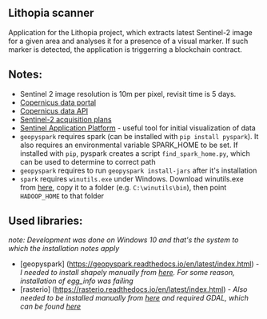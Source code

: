## Lithopia scanner

Application for the Lithopia project, which extracts latest Sentinel-2 image for a given area and analyses it for a presence of a visual marker. If such marker is detected, the application is triggerring a blockchain contract.

## Notes:
- Sentinel 2 image resolution is 10m per pixel, revisit time is 5 days.
- [Copernicus data portal](https://scihub.copernicus.eu/dhus/#/home)
- [Copernicus data API](https://scihub.copernicus.eu/userguide/APIsOverview)
- [Sentinel-2 acquisition plans](https://sentinel.esa.int/web/sentinel/missions/sentinel-2/acquisition-plans)
- [Sentinel Application Platform](http://step.esa.int/main/toolboxes/snap/) - useful tool for initial visualization of data
- `geopyspark` requires spark (can be installed with `pip install pyspark`). It also requires an environmental variable SPARK\_HOME to be set. If installed with `pip`, pyspark creates a script `find_spark_home.py`, which can be used to determine to correct path
- `geopyspark` requires to run `geopyspark install-jars` after it's installation
- `spark` requires `winutils.exe` under Windows. Download winutils.exe from [here](http://public-repo-1.hortonworks.com/hdp-win-alpha/winutils.exe), copy it to a folder (e.g. `C:\winutils\bin`), then point `HADOOP_HOME` to that folder

## Used libraries:

*note: Development was done on Windows 10 and that's the system to which the installation notes apply*

- [geopyspark] (https://geopyspark.readthedocs.io/en/latest/index.html) - *I needed to install shapely manually from [here](https://www.lfd.uci.edu/~gohlke/pythonlibs/#shapely). For some reason, installation of egg\_info was failing*
- [rasterio] (https://rasterio.readthedocs.io/en/latest/index.html) - *Also needed to be installed manually from [here](https://www.lfd.uci.edu/~gohlke/pythonlibs/#rasterio) and required GDAL, which can be found [here](https://www.lfd.uci.edu/~gohlke/pythonlibs/#gdal)*
